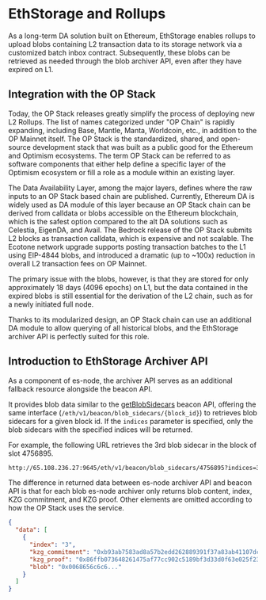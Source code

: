 # EthStorage and Rollups

As a long-term DA solution built on Ethereum, EthStorage enables rollups to upload blobs containing L2 transaction data to its storage network via a customized batch inbox contract. Subsequently, these blobs can be retrieved as needed through the blob archiver API, even after they have expired on L1.

## Integration with the OP Stack

Today, the OP Stack releases greatly simplify the process of deploying new L2 Rollups. The list of names categorized under "OP Chain" is rapidly expanding, including Base, Mantle, Manta, Worldcoin, etc., in addition to the OP Mainnet itself. The OP Stack is the standardized, shared, and open-source development stack that was built as a public good for the Ethereum and Optimism ecosystems. The term OP Stack can be referred to as software components that either help define a specific layer of the Optimism ecosystem or fill a role as a module within an existing layer. 

The Data Availability Layer, among the major layers, defines where the raw inputs to an OP Stack based chain are published. Currently, Ethereum DA is widely used as DA module of this layer because an OP Stack chain can be derived from calldata or blobs accessible on the Ethereum blockchain, which is the safest option compared to the alt DA solutions such as Celestia, EigenDA, and Avail. The Bedrock release of the OP Stack submits L2 blocks as transaction calldata, which is expensive and not scalable. The Ecotone network upgrade supports posting transaction batches to the L1 using EIP-4844 blobs, and introduced a dramatic (up to ~100x) reduction in overall L2 transaction fees on OP Mainnet.

The primary issue with the blobs, however, is that they are stored for only approximately 18 days (4096 epochs) on L1, but the data contained in the expired blobs is still essential for the derivation of the L2 chain, such as for a newly initiated full node. 

Thanks to its modularized design, an OP Stack chain can use an additional DA module to allow querying of all historical blobs, and the EthStorage archiver API is perfectly suited for this role.

## Introduction to EthStorage Archiver API

As a component of es-node, the archiver API serves as an additional fallback resource alongside the beacon API. 

It provides blob data similar to the [getBlobSidecars](https://ethereum.github.io/beacon-APIs/#/Beacon/getBlobSidecars) beacon API, offering the same interface (`/eth/v1/beacon/blob_sidecars/{block_id}`) to retrieves blob sidecars for a given block id. If the `indices` parameter is specified, only the blob sidecars with the specified indices will be returned. 

For example, the following URL retrieves the 3rd blob sidecar in the block of slot 4756895.

```sh
http://65.108.236.27:9645/eth/v1/beacon/blob_sidecars/4756895?indices=3
```

The difference in returned data between es-node archiver API and beacon API is that for each blob es-node archiver only returns blob content, index, KZG commitment, and KZG proof. Other elements are omitted according to how the OP Stack uses the service.

```json
{
  "data": [
    {
      "index": "3",
      "kzg_commitment": "0xb93ab7583ad8a57b2edd262889391f37a83ab41107dc02c1a68220841379ae828343e84ac1c70fb7c2640ee3522c4c36",
      "kzg_proof": "0x86ffb073648261475af77cc902c5189bf3d33d0f63e025f23c69ac1e4cc0a7646e1a59ff8e5600f0fcc35f78fe1a4df2",
      "blob": "0x0068656c6c6..."
    }
  ]
}
```